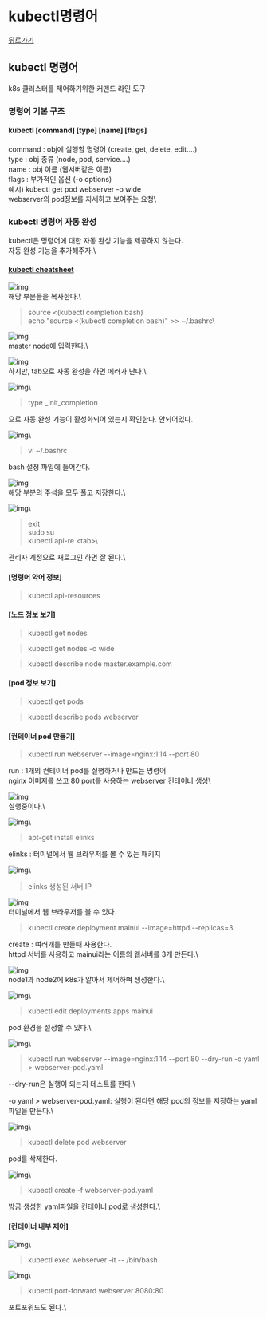 # kubectl명령어

[뒤로가기](../)

## kubectl 명령어

k8s 클러스터를 제어하기위한 커맨드 라인 도구

### 명령어 기본 구조

#### kubectl \[command] \[type] \[name] \[flags]

command : obj에 실행할 명령어 (create, get, delete, edit....)\
type : obj 종류 (node, pod, service....)\
name : obj 이름 (웹서버같은 이름)\
flags : 부가적인 옵션 (-o options)\
예시) kubectl get pod webserver -o wide\
webserver의 pod정보를 자세하고 보여주는 요청\


### kubectl 명령어 자동 완성

kubectl은 명령어에 대한 자동 완성 기능을 제공하지 않는다.\
자동 완성 기능을 추가해주자.\


#### [kubectl cheatsheet](https://kubernetes.io/docs/reference/kubectl/cheatsheet/)

![img](../Data/Img/k8s\_47.png)\
해당 부분들을 복사한다.\


> source <(kubectl completion bash)\
> echo "source <(kubectl completion bash)" >> \~/.bashrc\
>

![img](../Data/Img/k8s\_48.png)\
master node에 입력한다.\


![img](../Data/Img/k8s\_49.png)\
하지만, tab으로 자동 완성을 하면 에러가 난다.\


![img](../Data/Img/k8s\_50.png)\


> type \_init\_completion

으로 자동 완성 기능이 활성화되어 있는지 확인한다. 안되어있다.

![img](../Data/Img/k8s\_51.png)\


> vi \~/.bashrc

bash 설정 파일에 들어간다.

![img](../Data/Img/k8s\_52.png)\
해당 부분의 주석을 모두 풀고 저장한다.\


![img](../Data/Img/k8s\_53.png)\


> exit\
> sudo su\
> kubectl api-re \<tab>\
>

관리자 계정으로 재로그인 하면 잘 된다.\


#### \[명령어 약어 정보]

> kubectl api-resources

#### \[노드 정보 보기]

> kubectl get nodes

> kubectl get nodes -o wide

> kubectl describe node master.example.com

#### \[pod 정보 보기]

> kubectl get pods

> kubectl describe pods webserver

#### \[컨테이너 pod 만들기]

> kubectl run webserver --image=nginx:1.14 --port 80

run : 1개의 컨테이너 pod를 실행하거나 만드는 명령어\
nginx 이미지를 쓰고 80 port를 사용하는 webserver 컨테이너 생성\


![img](../Data/Img/k8s\_54.png)\
실행중이다.\


![img](../Data/Img/k8s\_55.png)\


> apt-get install elinks

elinks : 터미널에서 웹 브라우저를 볼 수 있는 패키지

![img](../Data/Img/k8s\_56.png)\


> elinks 생성된 서버 IP

![img](../Data/Img/k8s\_57.png)\
터미널에서 웹 브라우저를 볼 수 있다.

> kubectl create deployment mainui --image=httpd --replicas=3

create : 여러개를 만들때 사용한다.\
httpd 서버를 사용하고 mainui라는 이름의 웹서버를 3개 만든다.\


![img](../Data/Img/k8s\_59.png)\
node1과 node2에 k8s가 알아서 제어하며 생성한다.\


![img](../Data/Img/k8s\_62.png)\


> kubectl edit deployments.apps mainui

pod 환경을 설정할 수 있다.\


![img](../Data/Img/k8s\_63.png)\


> kubectl run webserver --image=nginx:1.14 --port 80 --dry-run -o yaml > webserver-pod.yaml

\--dry-run은 실행이 되는지 테스트를 한다.\


\-o yaml > webserver-pod.yaml: 실행이 된다면 해당 pod의 정보를 저장하는 yaml파일을 만든다.\


![img](../Data/Img/k8s\_64.png)\


> kubectl delete pod webserver

pod를 삭제한다.

![img](../Data/Img/k8s\_65.png)\


> kubectl create -f webserver-pod.yaml

방금 생성한 yaml파일을 컨테이너 pod로 생성한다.\


#### \[컨테이너 내부 제어]

![img](../Data/Img/k8s\_60.png)\


> kubectl exec webserver -it -- /bin/bash

![img](../Data/Img/k8s\_61.png)\


> kubectl port-forward webserver 8080:80

포트포워드도 된다.\
